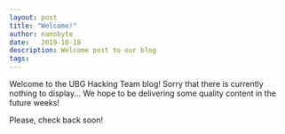 ```yaml
---
layout: post
title: "Welcome!"
author: nanobyte
date:   2019-10-18
description: Welcome post to our blog
tags:
---
```


Welcome to the UBG Hacking Team blog! Sorry that there is currently nothing to display... We hope to be delivering some quality content in the future weeks!

Please, check back soon!
